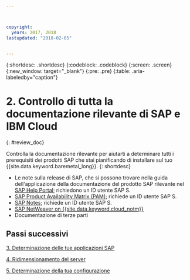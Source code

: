```yaml
---



copyright:
  years: 2017, 2018
lastupdated: "2018-02-05"


---
```


{:shortdesc: .shortdesc}
{:codeblock: .codeblock}
{:screen: .screen}
{:new_window: target="_blank"}
{:pre: .pre}
{:table: .aria-labeledby="caption"}


# 2. Controllo di tutta la documentazione rilevante di SAP e IBM Cloud 
{: #review_doc}

Controlla la documentazione rilevante per aiutarti a determinare tutti i prerequisiti dei prodotti SAP che stai pianificando di installare sul tuo {{site.data.keyword.baremetal_long}}.
{: shortdesc}

  * Le note sulla release di SAP, che si possono trovare nella guida dell'applicazione della documentazione del prodotto SAP rilevante nel [SAP Help Portal](https://help.sap.com/); richiedono un ID utente SAP S.
  * [SAP Product Availability Matrix (PAM)](https://apps.support.sap.com/sap/support/pam); richiede un ID utente SAP S.
  * [SAP Notes](https://support.sap.com/notes); richiede un ID utente SAP S.
  * [SAP NetWeaver on {{site.data.keyword.cloud_notm}}](https://console.bluemix.net/docs/infrastructure/sap-netweaver/sap-index.html#getting-started) 
  * Documentazione di terze parti 
  
## Passi successivi
  
  [3. Determinazione delle tue applicazioni SAP](/docs/infrastructure/sap-hana/hana-determine-apps.html)
    
  [4. Ridimensionamento del server](/docs/infrastructure/sap-hana/hana-size-server.html)
    
  [5. Determinazione della tua configurazione](/docs/infrastructure/sap-hana/hana-determine-configuration.html)
